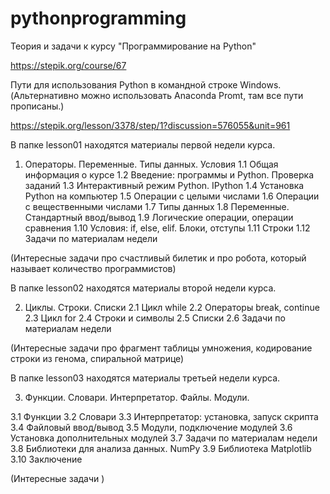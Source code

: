 # pythonprogramming
Теория и задачи к курсу "Программирование на Python"

https://stepik.org/course/67

Пути для использования Python в командной строке Windows. (Альтернативно можно использовать Anaconda Promt, там все пути прописаны.)

https://stepik.org/lesson/3378/step/1?discussion=576055&unit=961

В папке lesson01 находятся материалы первой недели курса. 
1. Операторы. Переменные. Типы данных. Условия
1.1 Общая информация о курсе
1.2 Введение: программы и Python. Проверка заданий
1.3 Интерактивный режим Python. IPython
1.4 Установка Python на компьютер
1.5 Операции с целыми числами
1.6 Операции с вещественными числами
1.7 Типы данных
1.8 Переменные. Стандартный ввод/вывод
1.9 Логические операции, операции сравнения
1.10 Условия: if, else, elif. Блоки, отступы
1.11 Строки
1.12 Задачи по материалам недели

(Интересные задачи про счастливый билетик и про робота, который называет количество программистов)

В папке lesson02 находятся материалы второй недели курса.

2. Циклы. Строки. Списки
2.1 Цикл while
2.2 Операторы break, continue
2.3 Цикл for
2.4 Строки и символы
2.5 Списки
2.6 Задачи по материалам недели

(Интересные задачи про фрагмент таблицы умножения, кодирование строки из генома, спиральной матрице)

В папке lesson03 находятся материалы третьей недели курса. 

3. Функции. Словари. Интерпретатор. Файлы. Модули. 

3.1 Функции
3.2 Словари
3.3 Интерпретатор: установка, запуск скрипта
3.4 Файловый ввод/вывод
3.5 Модули, подключение модулей
3.6 Установка дополнительных модулей
3.7 Задачи по материалам недели
3.8 Библиотеки для анализа данных. NumPy
3.9 Библиотека Matplotlib 
3.10 Заключение

(Интересные задачи  )
